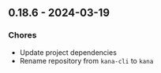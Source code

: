 ## 0.18.6 - 2024-03-19

### Chores

* Update project dependencies
* Rename repository from `kana-cli` to `kana`
